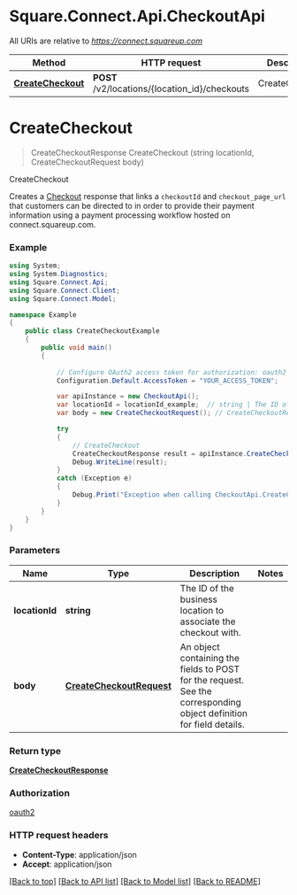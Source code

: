 # Square.Connect.Api.CheckoutApi

All URIs are relative to *https://connect.squareup.com*

Method | HTTP request | Description
------------- | ------------- | -------------
[**CreateCheckout**](CheckoutApi.md#createcheckout) | **POST** /v2/locations/{location_id}/checkouts | CreateCheckout


<a name="createcheckout"></a>
# **CreateCheckout**
> CreateCheckoutResponse CreateCheckout (string locationId, CreateCheckoutRequest body)

CreateCheckout

Creates a [Checkout](#type-checkout) response that links a `checkoutId` and `checkout_page_url` that customers can be directed to in order to provide their payment information using a payment processing workflow hosted on connect.squareup.com.

### Example
```csharp
using System;
using System.Diagnostics;
using Square.Connect.Api;
using Square.Connect.Client;
using Square.Connect.Model;

namespace Example
{
    public class CreateCheckoutExample
    {
        public void main()
        {
            
            // Configure OAuth2 access token for authorization: oauth2
            Configuration.Default.AccessToken = "YOUR_ACCESS_TOKEN";

            var apiInstance = new CheckoutApi();
            var locationId = locationId_example;  // string | The ID of the business location to associate the checkout with.
            var body = new CreateCheckoutRequest(); // CreateCheckoutRequest | An object containing the fields to POST for the request.  See the corresponding object definition for field details.

            try
            {
                // CreateCheckout
                CreateCheckoutResponse result = apiInstance.CreateCheckout(locationId, body);
                Debug.WriteLine(result);
            }
            catch (Exception e)
            {
                Debug.Print("Exception when calling CheckoutApi.CreateCheckout: " + e.Message );
            }
        }
    }
}
```

### Parameters

Name | Type | Description  | Notes
------------- | ------------- | ------------- | -------------
 **locationId** | **string**| The ID of the business location to associate the checkout with. | 
 **body** | [**CreateCheckoutRequest**](CreateCheckoutRequest.md)| An object containing the fields to POST for the request.  See the corresponding object definition for field details. | 

### Return type

[**CreateCheckoutResponse**](CreateCheckoutResponse.md)

### Authorization

[oauth2](../README.md#oauth2)

### HTTP request headers

 - **Content-Type**: application/json
 - **Accept**: application/json

[[Back to top]](#) [[Back to API list]](../README.md#documentation-for-api-endpoints) [[Back to Model list]](../README.md#documentation-for-models) [[Back to README]](../README.md)


